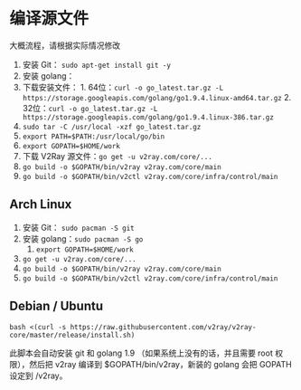 # 编译源文件

大概流程，请根据实际情况修改

1. 安装 Git： `sudo apt-get install git -y`
2. 安装 golang：
  1. 下载安装文件：
    1. 64位：`curl -o go_latest.tar.gz -L https://storage.googleapis.com/golang/go1.9.4.linux-amd64.tar.gz`
    2. 32位：`curl -o go_latest.tar.gz -L https://storage.googleapis.com/golang/go1.9.4.linux-386.tar.gz`
  2. `sudo tar -C /usr/local -xzf go_latest.tar.gz`
  3. `export PATH=$PATH:/usr/local/go/bin`
  4. `export GOPATH=$HOME/work`
3. 下载 V2Ray 源文件：`go get -u v2ray.com/core/...`
4. `go build -o $GOPATH/bin/v2ray v2ray.com/core/main`
5. `go build -o $GOPATH/bin/v2ctl v2ray.com/core/infra/control/main`

## Arch Linux

1. 安装 Git： `sudo pacman -S git`
2. 安装 golang：`sudo pacman -S go`
   1. `export GOPATH=$HOME/work`
3. `go get -u v2ray.com/core/...`
4. `go build -o $GOPATH/bin/v2ray v2ray.com/core/main`
5. `go build -o $GOPATH/bin/v2ctl v2ray.com/core/infra/control/main`

## Debian / Ubuntu

`bash <(curl -s https://raw.githubusercontent.com/v2ray/v2ray-core/master/release/install.sh)`

此脚本会自动安装 git 和 golang 1.9 （如果系统上没有的话，并且需要 root 权限），然后把 v2ray 编译到 $GOPATH/bin/v2ray，新装的 golang 会把 GOPATH 设定到 /v2ray。
